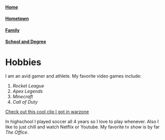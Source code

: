 #### [Home](https://github.com/lukefisha/README.md.git)
#### [Hometown](https://github.com/lukefisha/Hometown.md.git)
#### [Family](https://github.com/lukefisha/Family.md.git)
#### [School and Degree](https://github.com/lukefisha/School.md.git)
# Hobbies
I am an avid gamer and athlete. My favorite video games include:
1. _Rocket League_
2. _Apex Legends_
3. _Minecraft_
4. _Call of Duty_

[Check out this cool clip I got in warzone](https://youtu.be/P4Iu5K4PLrw)

In highschool I played soccer all 4 years so I love to play whenever. Also I like to just chill and watch Netflix or Youtube. My favorite tv show is by far _The Office_.
